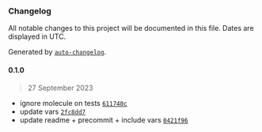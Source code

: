 ### Changelog

All notable changes to this project will be documented in this file. Dates are displayed in UTC.

Generated by [`auto-changelog`](https://github.com/CookPete/auto-changelog).

#### 0.1.0

> 27 September 2023

- ignore molecule on tests [`611740c`](https://github.com/lotusnoir/ansible-system_interfaces/commit/611740c27ccd3a5770edb68b043b58c996650731)
- update vars [`2fc8dd7`](https://github.com/lotusnoir/ansible-system_interfaces/commit/2fc8dd794e4e7d1b76302fd7fd05cd767ca036ce)
- update readme + precommit + include vars [`0421f96`](https://github.com/lotusnoir/ansible-system_interfaces/commit/0421f964bbca99d0029a3d6f028bcb9894f9413e)
